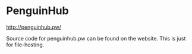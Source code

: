 # PenguinHub
http://penguinhub.pw/

Source code for penguinhub.pw can be found on the website. This is just for file-hosting.
